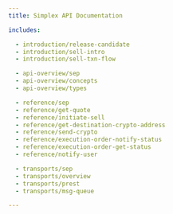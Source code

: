```yaml
---
title: Simplex API Documentation

includes:

  - introduction/release-candidate
  - introduction/sell-intro
  - introduction/sell-txn-flow

  - api-overview/sep
  - api-overview/concepts
  - api-overview/types

  - reference/sep
  - reference/get-quote
  - reference/initiate-sell
  - reference/get-destination-crypto-address
  - reference/send-crypto
  - reference/execution-order-notify-status
  - reference/execution-order-get-status
  - reference/notify-user

  - transports/sep
  - transports/overview
  - transports/prest
  - transports/msg-queue

---
```

